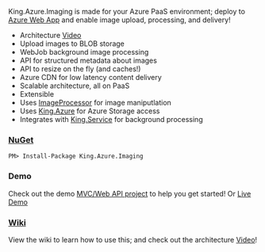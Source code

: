 King.Azure.Imaging is made for your Azure PaaS environment; deploy to [Azure Web App](http://azure.microsoft.com/en-us/services/app-service/web/) and enable image upload, processing, and delivery!
+ Architecture [Video](https://channel9.msdn.com/Series/onacloud/Cloud-Image-Processing)
+ Upload images to BLOB storage
+ WebJob background image processing
+ API for structured metadata about images
+ API to resize on the fly (and caches!)
+ Azure CDN for low latency content delivery
+ Scalable architecture, all on PaaS
+ Extensible
+ Uses [ImageProcessor](https://github.com/JimBobSquarePants/ImageProcessor) for image maniputlation
+ Uses [King.Azure](https://github.com/jefking/King.Azure) for Azure Storage access
+ Integrates with [King.Service](https://github.com/jefking/King.Service) for background processing

### [NuGet](https://www.nuget.org/packages/King.Azure.Imaging)
```
PM> Install-Package King.Azure.Imaging
```

### Demo
Check out the demo [MVC/Web API project](https://github.com/jefking/King.Azure.Imaging/tree/master/King.Azure.Imaging.Mvc) to help you get started! Or [Live Demo](https://azureimaging.azurewebsites.net/)

### [Wiki](https://github.com/jefking/King.Azure.Imaging/wiki)
View the wiki to learn how to use this; and check out the architecture [Video](https://channel9.msdn.com/Series/onacloud/Cloud-Image-Processing)!